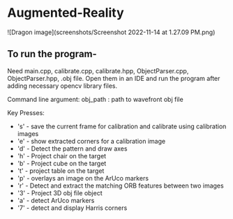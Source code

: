 # Augmented-Reality

 ![Dragon image](screenshots/Screenshot 2022-11-14 at 1.27.09 PM.png)

## To run the program- 
Need main.cpp, calibrate.cpp, calibrate.hpp, ObjectParser.cpp, ObjectParser.hpp, .obj file. 
Open them in an IDE and run the program after adding necessary opencv library files.

Command line argument:
obj_path :  path to wavefront obj file

Key Presses:
* 's' - save the current frame for calibration and calibrate using calibration images
* 'e' - show extracted corners for a calibration image
* 'd' - Detect the pattern and draw axes
* 'h' - Project chair on the target
* 'b' - Project cube on the target
* 't' - project table on the target
* 'p' - overlays an image on the ArUco markers
* 'r' - Detect and extract the matching ORB features between two images
* '3' - Project 3D obj file object
* 'a' - detect ArUco markers
* '7' - detect and display Harris corners
